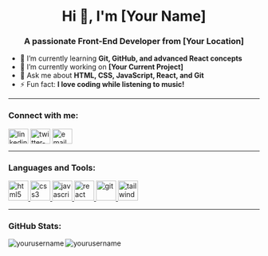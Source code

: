 <h1 align="center">Hi 👋, I'm [Your Name]</h1>
<h3 align="center">A passionate Front-End Developer from [Your Location]</h3>



- 🌱 I’m currently learning **Git, GitHub, and advanced React concepts**  
- 🔭 I’m currently working on **[Your Current Project]**  
- 💬 Ask me about **HTML, CSS, JavaScript, React, and Git**  
- ⚡ Fun fact: **I love coding while listening to music!**  

---

<h3 align="left">Connect with me:</h3>
<p align="left">
<a href="https://linkedin.com/in/your-linkedin-profile" target="blank"><img align="center" src="https://cdn.jsdelivr.net/npm/simple-icons@3.1.0/icons/linkedin.svg" alt="linkedin-profile" height="30" width="40" /></a>
<a href="https://twitter.com/your-twitter-handle" target="blank"><img align="center" src="https://cdn.jsdelivr.net/npm/simple-icons@3.1.0/icons/twitter.svg" alt="twitter-handle" height="30" width="40" color="#fff" /></a>
<a href="mailto:your-email@example.com"><img align="center" src="https://cdn.jsdelivr.net/npm/simple-icons@3.1.0/icons/gmail.svg" alt="email" height="30" width="40" /></a>
</p>

---

<h3 align="left">Languages and Tools:</h3>
<p align="left"> 
  <a href="https://developer.mozilla.org/en-US/docs/Web/HTML" target="_blank"> <img src="https://cdn.jsdelivr.net/npm/simple-icons@3.1.0/icons/html5.svg" alt="html5" width="40" height="40"/> </a> 
  <a href="https://developer.mozilla.org/en-US/docs/Web/CSS" target="_blank"> <img src="https://cdn.jsdelivr.net/npm/simple-icons@3.1.0/icons/css3.svg" alt="css3" width="40" height="40"/> </a> 
  <a href="https://developer.mozilla.org/en-US/docs/Web/JavaScript" target="_blank"> <img src="https://cdn.jsdelivr.net/npm/simple-icons@3.1.0/icons/javascript.svg" alt="javascript" width="40" height="40"/> </a> 
  <a href="https://reactjs.org/" target="_blank"> <img src="https://cdn.jsdelivr.net/npm/simple-icons@3.1.0/icons/react.svg" alt="react" width="40" height="40"/> </a> 
  <a href="https://git-scm.com/" target="_blank"> <img src="https://cdn.jsdelivr.net/npm/simple-icons@3.1.0/icons/git.svg" alt="git" width="40" height="40"/> </a> 
  <a href="https://tailwindcss.com/" target="_blank"> <img src="https://cdn.jsdelivr.net/npm/simple-icons@3.1.0/icons/tailwindcss.svg" alt="tailwindcss" width="40" height="40"/> </a>
</p>

---

<h3 align="left">GitHub Stats:</h3>
<p>
<img align="left" src="https://github-readme-stats.vercel.app/api?username=yourusername&show_icons=true&locale=en" alt="yourusername" />
<img align="left" src="https://github-readme-streak-stats.herokuapp.com/?user=yourusername&" alt="yourusername" />
</p>
